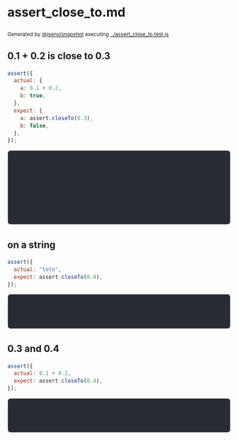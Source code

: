 # assert_close_to.md

<sub>
  Generated by <a href="https://github.com/jsenv/core/tree/main/packages/independent/snapshot">@jsenv/snapshot</a> executing <a href="../assert_close_to.test.js">../assert_close_to.test.js</a>
</sub>

## 0.1 + 0.2 is close to 0.3

```js
assert({
  actual: {
    a: 0.1 + 0.2,
    b: true,
  },
  expect: {
    a: assert.closeTo(0.3),
    b: false,
  },
});
```

![img](assert_close_to/0_1_+_0_2_is_close_to_0_3_throw.svg)

## on a string

```js
assert({
  actual: "toto",
  expect: assert.closeTo(0.4),
});
```

![img](assert_close_to/on_a_string_throw.svg)

## 0.3 and 0.4

```js
assert({
  actual: 0.1 + 0.2,
  expect: assert.closeTo(0.4),
});
```

![img](assert_close_to/0_3_and_0_4_throw.svg)
